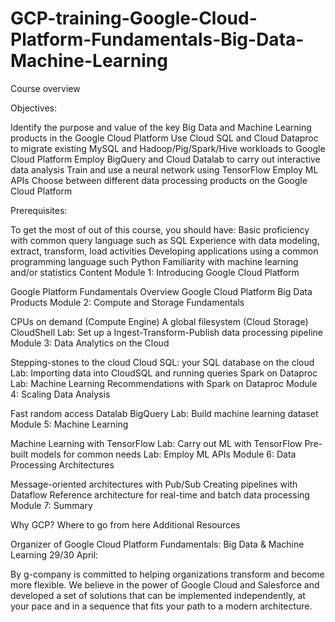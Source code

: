 # GCP-training-Google-Cloud-Platform-Fundamentals-Big-Data-Machine-Learning

Course overview

Objectives:

Identify the purpose and value of the key Big Data and Machine Learning products in the Google Cloud Platform
Use Cloud SQL and Cloud Dataproc to migrate existing MySQL and Hadoop/Pig/Spark/Hive workloads to Google Cloud Platform
Employ BigQuery and Cloud Datalab to carry out interactive data analysis
Train and use a neural network using TensorFlow
Employ ML APIs
Choose between different data processing products on the Google Cloud Platform

Prerequisites:

To get the most of out of this course, you should have:
Basic proficiency with common query language such as SQL
Experience with data modeling, extract, transform, load activities
Developing applications using a common programming language such Python
Familiarity with machine learning and/or statistics
Content
Module 1: Introducing Google Cloud Platform

Google Platform Fundamentals Overview
Google Cloud Platform Big Data Products
Module 2: Compute and Storage Fundamentals

CPUs on demand (Compute Engine)
A global filesystem (Cloud Storage)
CloudShell
Lab: Set up a Ingest-Transform-Publish data processing pipeline
Module 3: Data Analytics on the Cloud

Stepping-stones to the cloud
Cloud SQL: your SQL database on the cloud
Lab: Importing data into CloudSQL and running queries
Spark on Dataproc
Lab: Machine Learning Recommendations with Spark on Dataproc
Module 4: Scaling Data Analysis

Fast random access
Datalab
BigQuery
Lab: Build machine learning dataset
Module 5: Machine Learning

Machine Learning with TensorFlow
Lab: Carry out ML with TensorFlow
Pre-built models for common needs
Lab: Employ ML APIs
Module 6: Data Processing Architectures

Message-oriented architectures with Pub/Sub
Creating pipelines with Dataflow
Reference architecture for real-time and batch data processing
Module 7: Summary

Why GCP?
Where to go from here
Additional Resources

Organizer of Google Cloud Platform Fundamentals: Big Data & Machine Learning 29/30 April:
 
By g-company is committed to helping organizations transform and become more flexible. We believe in the power of Google Cloud and Salesforce and 
developed a set of solutions that can be implemented independently, at your pace and in a sequence that fits your path to a modern architecture.
